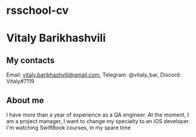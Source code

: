 # rsschool-cv
# Vitaly Barikhashvili
## My contacts
Email: vitaly.barikhashvili@gmail.com, Telegram: @vitaly_bar, Discord: Vitaly#7119
## About me
I have more than a year of experience as a QA engineer. At the moment, I am a project manager, I want to change my specialty to an iOS developer.
I'm watching SwiftBook courses, in my spare time
